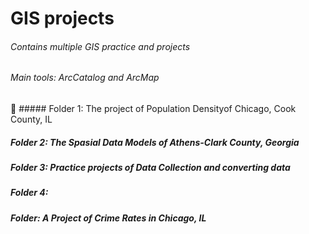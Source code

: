 # GIS projects
###### Contains multiple GIS practice and projects
###### Main tools: ArcCatalog and ArcMap
:small_orange_diamond: ##### Folder 1: The project of Population Densityof Chicago, Cook County, IL
##### Folder 2: The Spasial Data Models of Athens-Clark County, Georgia
##### Folder 3: Practice projects of Data Collection and converting data
##### Folder 4:
##### Folder: A Project of Crime Rates in Chicago, IL
